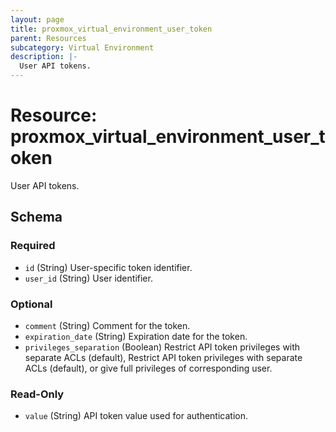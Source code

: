 ```yaml
---
layout: page
title: proxmox_virtual_environment_user_token
parent: Resources
subcategory: Virtual Environment
description: |-
  User API tokens.
---
```


# Resource: proxmox_virtual_environment_user_token

User API tokens.



<!-- schema generated by tfplugindocs -->
## Schema

### Required

- `id` (String) User-specific token identifier.
- `user_id` (String) User identifier.

### Optional

- `comment` (String) Comment for the token.
- `expiration_date` (String) Expiration date for the token.
- `privileges_separation` (Boolean) Restrict API token privileges with separate ACLs (default), Restrict API token privileges with separate ACLs (default), or give full privileges of corresponding user.

### Read-Only

- `value` (String) API token value used for authentication.
